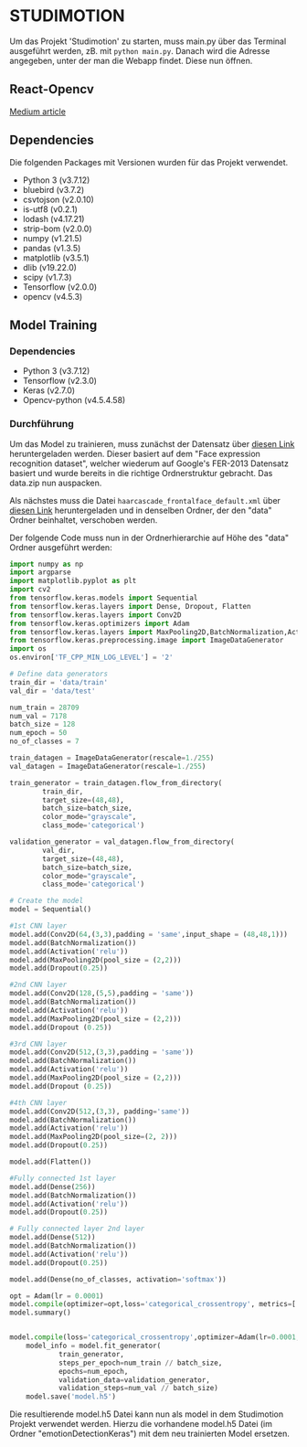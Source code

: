 # STUDIMOTION

Um das Projekt 'Studimotion' zu starten, muss main.py über das Terminal ausgeführt werden, zB. mit
`python main.py`.
Danach wird die Adresse angegeben, unter der man die Webapp findet. Diese nun öffnen.

## React-Opencv

[Medium article](https://medium.com/@jadomene99/integrating-your-opencv-project-into-a-react-component-using-flask-6bcf909c07f4)

## Dependencies
Die folgenden Packages mit Versionen wurden für das Projekt verwendet.

  * Python 3 (v3.7.12)
  * bluebird (v3.7.2)
  * csvtojson (v2.0.10)
  * is-utf8 (v0.2.1)
  * lodash (v4.17.21)
  * strip-bom (v2.0.0)
  * numpy (v1.21.5)
  * pandas (v1.3.5)
  * matplotlib (v3.5.1)
  * dlib (v19.22.0)
  * scipy (v1.7.3)
  * Tensorflow (v2.0.0)
  * opencv (v4.5.3)

## Model Training

### Dependencies

  * Python 3 (v3.7.12)
  * Tensorflow (v2.3.0)
  * Keras (v2.7.0)
  * Opencv-python (v4.5.4.58)

### Durchführung

Um das Model zu trainieren, muss zunächst der Datensatz über [diesen Link](https://drive.google.com/file/d/1uhz5SVoO8cGRsaB1iYtirhcz80mVPhBh/view?usp=sharing) heruntergeladen werden. Dieser basiert auf dem "Face expression recognition dataset", welcher wiederum auf Google's FER-2013 Datensatz basiert und wurde bereits in die richtige Ordnerstruktur gebracht. Das data.zip nun auspacken.

Als nächstes muss die Datei `haarcascade_frontalface_default.xml` über [diesen Link](https://drive.google.com/file/d/1Bu9QLFA0XSx6mrQ1Z01HMZtO7B9o-T-I/view?usp=sharing) heruntergeladen und in denselben Ordner, der den "data" Ordner beinhaltet, verschoben werden.

Der folgende Code muss nun in der Ordnerhierarchie auf Höhe des "data" Ordner ausgeführt werden:

```python
import numpy as np
import argparse
import matplotlib.pyplot as plt
import cv2
from tensorflow.keras.models import Sequential
from tensorflow.keras.layers import Dense, Dropout, Flatten
from tensorflow.keras.layers import Conv2D
from tensorflow.keras.optimizers import Adam
from tensorflow.keras.layers import MaxPooling2D,BatchNormalization,Activation
from tensorflow.keras.preprocessing.image import ImageDataGenerator
import os
os.environ['TF_CPP_MIN_LOG_LEVEL'] = '2'

# Define data generators
train_dir = 'data/train'
val_dir = 'data/test'

num_train = 28709
num_val = 7178
batch_size = 128
num_epoch = 50
no_of_classes = 7

train_datagen = ImageDataGenerator(rescale=1./255)
val_datagen = ImageDataGenerator(rescale=1./255)

train_generator = train_datagen.flow_from_directory(
        train_dir,
        target_size=(48,48),
        batch_size=batch_size,
        color_mode="grayscale",
        class_mode='categorical')

validation_generator = val_datagen.flow_from_directory(
        val_dir,
        target_size=(48,48),
        batch_size=batch_size,
        color_mode="grayscale",
        class_mode='categorical')

# Create the model
model = Sequential()

#1st CNN layer
model.add(Conv2D(64,(3,3),padding = 'same',input_shape = (48,48,1)))
model.add(BatchNormalization())
model.add(Activation('relu'))
model.add(MaxPooling2D(pool_size = (2,2)))
model.add(Dropout(0.25))

#2nd CNN layer
model.add(Conv2D(128,(5,5),padding = 'same'))
model.add(BatchNormalization())
model.add(Activation('relu'))
model.add(MaxPooling2D(pool_size = (2,2)))
model.add(Dropout (0.25))

#3rd CNN layer
model.add(Conv2D(512,(3,3),padding = 'same'))
model.add(BatchNormalization())
model.add(Activation('relu'))
model.add(MaxPooling2D(pool_size = (2,2)))
model.add(Dropout (0.25))

#4th CNN layer
model.add(Conv2D(512,(3,3), padding='same'))
model.add(BatchNormalization())
model.add(Activation('relu'))
model.add(MaxPooling2D(pool_size=(2, 2)))
model.add(Dropout(0.25))

model.add(Flatten())

#Fully connected 1st layer
model.add(Dense(256))
model.add(BatchNormalization())
model.add(Activation('relu'))
model.add(Dropout(0.25))

# Fully connected layer 2nd layer
model.add(Dense(512))
model.add(BatchNormalization())
model.add(Activation('relu'))
model.add(Dropout(0.25))

model.add(Dense(no_of_classes, activation='softmax'))

opt = Adam(lr = 0.0001)
model.compile(optimizer=opt,loss='categorical_crossentropy', metrics=['accuracy'])
model.summary()


model.compile(loss='categorical_crossentropy',optimizer=Adam(lr=0.0001, decay=1e-6),metrics=['accuracy'])
    model_info = model.fit_generator(
            train_generator,
            steps_per_epoch=num_train // batch_size,
            epochs=num_epoch,
            validation_data=validation_generator,
            validation_steps=num_val // batch_size)
    model.save('model.h5')

```


Die resultierende model.h5 Datei kann nun als model in dem Studimotion Projekt verwendet werden. Hierzu die vorhandene model.h5 Datei (im Ordner "emotionDetectionKeras") mit dem neu trainierten Model ersetzen. 
